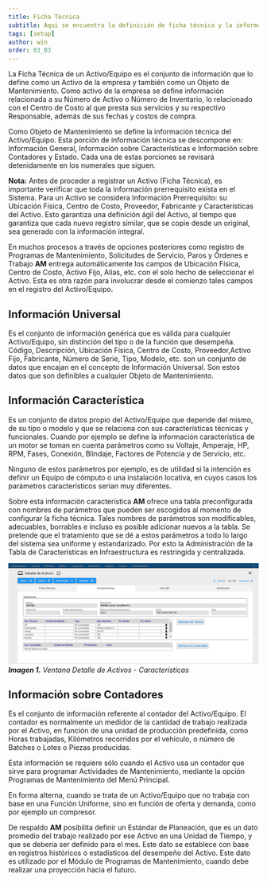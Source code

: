 ```yaml
---
title: Ficha Técnica
subtitle: Aqui se encuentra la definición de ficha técnica y la información general que la compone.
tags: [setup]
author: win
order: 03_03
---
```


La Ficha Técnica de un Activo/Equipo es el conjunto de información que lo define como un Activo de la empresa y también como un Objeto de Mantenimiento.  Como activo de la empresa se define información relacionada a su Número de Activo o Número de Inventario, lo relacionado con el Centro de Costo al que presta sus servicios y su respectivo Responsable, además de sus fechas y costos de compra.

Como Objeto de Mantenimiento se define la información técnica del Activo/Equipo. Esta porción de información técnica se descompone en: Información General, Información sobre Características e Información sobre Contadores y Estado. Cada una de estas porciones se revisará detenidamente en los numerales que siguen.

**Nota:** Antes de proceder a registrar un Activo (Ficha Técnica), es importante verificar que toda la información prerrequisito exista en el Sistema.  Para un Activo se considera Información Prerrequisito: su Ubicación Física, Centro de Costo, Proveedor,  Fabricante y Características del Activo. Esto garantiza una definición ágil del Activo, al tiempo que garantiza que cada nuevo registro similar, que se copie desde un original, sea generado con la información integral.

En muchos procesos a través de opciones posteriores como registro de Programas de Mantenimiento, Solicitudes de Servicio, Paros y Órdenes e Trabajo **AM** entrega automáticamente los campos de Ubicación Física, Centro de Costo, Activo Fijo, Alias, etc. con el solo hecho de seleccionar el Activo. Esta es otra razón para involucrar desde el comienzo tales campos en el registro del Activo/Equipo.

## Información Universal

Es el conjunto de información genérica que es válida para cualquier Activo/Equipo, sin distinción del tipo o de la función  que  desempeña. Código, Descripción, Ubicación Física, Centro de Costo, Proveedor,Activo Fijo, Fabricante, Número de Serie, Tipo, Modelo, etc. son un conjunto de datos que encajan en el concepto de Información Universal. Son estos datos que son definibles a cualquier Objeto de Mantenimiento.

## Información Característica

Es un conjunto de datos propio del Activo/Equipo que depende del mismo, de su tipo o modelo y que se relaciona con sus características técnicas y funcionales. Cuando por ejemplo  se  define la información característica de un motor se   toman en cuenta parámetros como su Voltaje, Amperaje, HP, RPM, Fases, Conexión, Blindaje, Factores de Potencia y de Servicio, etc.

Ninguno  de  estos  parámetros  por ejemplo,  es  de  utilidad si la intención es definir un Equipo de cómputo o una instalación locativa, en cuyos casos los parámetros característicos serían muy diferentes.

Sobre esta  información  característica **AM** ofrece una  tabla preconfigurada con nombres de parámetros que  pueden ser escogidos al momento de configurar la ficha técnica. Tales nombres de parámetros son modificables, adecuables,  borrables e incluso es posible adicionar nuevos a la tabla. Se pretende que el tratamiento que se dé a estos parámetros  a todo lo largo del sistema sea uniforme y estandarizado.    Por esto la Administración de la Tabla de Características en Infraestructura es restringida y centralizada.

![Procesar imagen](../assets/images/cap03/chp03_img01.png)
_**Imagen 1.** Ventana Detalle de Activos - Características_

## Información sobre Contadores

Es el conjunto de información referente al contador del Activo/Equipo. El contador es normalmente un medidor de la cantidad de trabajo realizada por el Activo, en función de una unidad de producción predefinida, como Horas trabajadas, Kilómetros recorridos por el vehículo, o número de Batches o Lotes o Piezas producidas.

Esta información se requiere sólo cuando el Activo usa un  contador que sirve para programar Actividades de 	Mantenimiento, mediante la opción Programas de Mantenimiento del Menú Principal.

En forma alterna, cuando se trata de un Activo/Equipo que no trabaja con base en una Función Uniforme, sino en función de oferta y demanda, como por ejemplo un compresor.

De respaldo **AM** posibilita definir un Estándar de Planeación, que es un dato promedio del trabajo realizado por ese Activo en una Unidad de Tiempo, y que se debería ser definido para el mes. Este dato se establece con base en registros históricos o estadísticos del desempeño del Activo. Este dato es utilizado por el Módulo de Programas de Mantenimiento, cuando debe realizar una proyección hacia el futuro.

